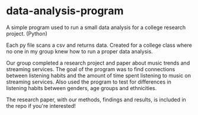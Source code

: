 # data-analysis-program
A simple program used to run a small data analysis for a college research project. (Python)

Each py file scans a csv and returns data. Created for a college class where no one in my group knew how to run a 
proper data analysis. 

Our group completed a research project and paper about music trends and streaming services. The goal of the 
program was to find connections between listening habits and the amount of time spent listening to music on streaming 
services. Also used the program to test for differences in listening habits between genders, age groups and 
ethnicities. 

The research paper, with our methods, findings and results, is included in the repo if you're interested! 
